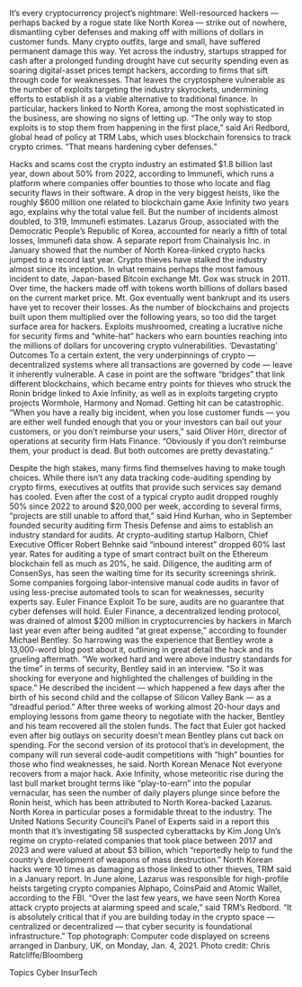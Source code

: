 It’s every cryptocurrency project’s nightmare: Well-resourced hackers — perhaps backed by a rogue state like North Korea — strike out of nowhere, dismantling cyber defenses and making off with millions of dollars in customer funds.
Many crypto outfits, large and small, have suffered permanent damage this way. Yet across the industry, startups strapped for cash after a prolonged funding drought have cut security spending even as soaring digital-asset prices tempt hackers, according to firms that sift through code for weaknesses.
That leaves the cryptosphere vulnerable as the number of exploits targeting the industry skyrockets, undermining efforts to establish it as a viable alternative to traditional finance. In particular, hackers linked to North Korea, among the most sophisticated in the business, are showing no signs of letting up.
“The only way to stop exploits is to stop them from happening in the first place,” said Ari Redbord, global head of policy at TRM Labs, which uses blockchain forensics to track crypto crimes. “That means hardening cyber defenses.”

Hacks and scams cost the crypto industry an estimated $1.8 billion last year, down about 50% from 2022, according to Immunefi, which runs a platform where companies offer bounties to those who locate and flag security flaws in their software. A drop in the very biggest heists, like the roughly $600 million one related to blockchain game Axie Infinity two years ago, explains why the total value fell.
But the number of incidents almost doubled, to 319, Immunefi estimates.
Lazarus Group, associated with the Democratic People’s Republic of Korea, accounted for nearly a fifth of total losses, Immunefi data show. A separate report from Chainalysis Inc. in January showed that the number of North Korea-linked crypto hacks jumped to a record last year.
Crypto thieves have stalked the industry almost since its inception. In what remains perhaps the most famous incident to date, Japan-based Bitcoin exchange Mt. Gox was struck in 2011. Over time, the hackers made off with tokens worth billions of dollars based on the current market price. Mt. Gox eventually went bankrupt and its users have yet to recover their losses.
As the number of blockchains and projects built upon them multiplied over the following years, so too did the target surface area for hackers. Exploits mushroomed, creating a lucrative niche for security firms and “white-hat” hackers who earn bounties reaching into the millions of dollars for uncovering crypto vulnerabilities.
‘Devastating’ Outcomes
To a certain extent, the very underpinnings of crypto — decentralized systems where all transactions are governed by code — leave it inherently vulnerable. A case in point are the software “bridges” that link different blockchains, which became entry points for thieves who struck the Ronin bridge linked to Axie Infinity, as well as in exploits targeting crypto projects Wormhole, Harmony and Nomad.
Getting hit can be catastrophic.
“When you have a really big incident, when you lose customer funds — you are either well funded enough that you or your investors can bail out your customers, or you don’t reimburse your users,” said Oliver Hörr, director of operations at security firm Hats Finance. “Obviously if you don’t reimburse them, your product is dead. But both outcomes are pretty devastating.”

Despite the high stakes, many firms find themselves having to make tough choices. While there isn’t any data tracking code-auditing spending by crypto firms, executives at outfits that provide such services say demand has cooled.
Even after the cost of a typical crypto audit dropped roughly 50% since 2022 to around $20,000 per week, according to several firms, “projects are still unable to afford that,” said Hind Kurhan, who in September founded security auditing firm Thesis Defense and aims to establish an industry standard for audits.
At crypto-auditing startup Halborn, Chief Executive Officer Robert Behnke said “inbound interest” dropped 60% last year. Rates for auditing a type of smart contract built on the Ethereum blockchain fell as much as 20%, he said. Diligence, the auditing arm of ConsenSys, has seen the waiting time for its security screenings shrink.
Some companies forgoing labor-intensive manual code audits in favor of using less-precise automated tools to scan for weaknesses, security experts say.
Euler Finance Exploit
To be sure, audits are no guarantee that cyber defenses will hold. Euler Finance, a decentralized lending protocol, was drained of almost $200 million in cryptocurrencies by hackers in March last year even after being audited “at great expense,” according to founder Michael Bentley.
So harrowing was the experience that Bentley wrote a 13,000-word blog post about it, outlining in great detail the hack and its grueling aftermath.
“We worked hard and were above industry standards for the time” in terms of security, Bentley said in an interview. “So it was shocking for everyone and highlighted the challenges of building in the space.” He described the incident — which happened a few days after the birth of his second child and the collapse of Silicon Valley Bank — as a “dreadful period.”
After three weeks of working almost 20-hour days and employing lessons from game theory to negotiate with the hacker, Bentley and his team recovered all the stolen funds.
The fact that Euler got hacked even after big outlays on security doesn’t mean Bentley plans cut back on spending. For the second version of its protocol that’s in development, the company will run several code-audit competitions with “high” bounties for those who find weaknesses, he said.
North Korean Menace
Not everyone recovers from a major hack. Axie Infinity, whose meteoritic rise during the last bull market brought terms like “play-to-earn” into the popular vernacular, has seen the number of daily players plunge since before the Ronin heist, which has been attributed to North Korea-backed Lazarus.
North Korea in particular poses a formidable threat to the industry. The United Nations Security Council’s Panel of Experts said in a report this month that it’s investigating 58 suspected cyberattacks by Kim Jong Un’s regime on crypto-related companies that took place between 2017 and 2023 and were valued at about $3 billion, which “reportedly help to fund the country’s development of weapons of mass destruction.”
North Korean hacks were 10 times as damaging as those linked to other thieves, TRM said in a January report.
In June alone, Lazarus was responsible for high-profile heists targeting crypto companies Alphapo, CoinsPaid and Atomic Wallet, according to the FBI.
“Over the last few years, we have seen North Korea attack crypto projects at alarming speed and scale,” said TRM’s Redbord. “It is absolutely critical that if you are building today in the crypto space — centralized or decentralized — that cyber security is foundational infrastructure.”
Top photograph: Computer code displayed on screens arranged in Danbury, UK, on Monday, Jan. 4, 2021. Photo credit: Chris Ratcliffe/Bloomberg

Topics
Cyber
InsurTech
